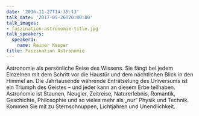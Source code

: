 ```yaml
---
date: '2016-11-27T14:35:13'
talk_date: '2017-05-26T20:00:00'
talk_images:
- faszination-astronomie-title.jpg
talk_speakers:
  speaker1:
    name: Rainer Kesper
title: Faszination Astronomie
---
```


Astronomie als persönliche Reise des Wissens. Sie fängt bei jedem Einzelnen mit dem Schritt vor die Haustür und dem nächtlichen Blick in den Himmel an. Die Jahrtausende währende Enträtselung des Universums ist ein Triumph des Geistes – und jeder kann an diesem Erbe teilhaben. Astronomie ist Staunen, Neugier, Zeitreise, Naturerlebnis, Romantik, Geschichte, Philosophie und so vieles mehr als „nur“ Physik und Technik. Kommen Sie mit zu Sternschnuppen, Lichtjahren und Unendlichkeit.